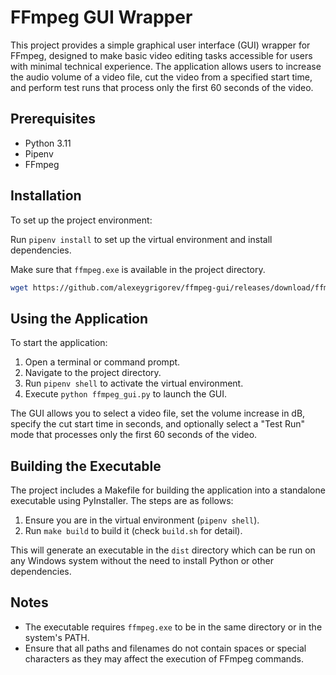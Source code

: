 # FFmpeg GUI Wrapper

This project provides a simple graphical user interface (GUI) wrapper for FFmpeg, designed to make basic video editing tasks accessible for users with minimal technical experience. The application allows users to increase the audio volume of a video file, cut the video from a specified start time, and perform test runs that process only the first 60 seconds of the video.

## Prerequisites

- Python 3.11
- Pipenv
- FFmpeg


## Installation

To set up the project environment:

Run `pipenv install` to set up the virtual environment and install dependencies.


Make sure that `ffmpeg.exe` is available in the project directory.

```bash
wget https://github.com/alexeygrigorev/ffmpeg-gui/releases/download/ffmpeg/ffmpeg.exe
```

## Using the Application

To start the application:

1. Open a terminal or command prompt.
2. Navigate to the project directory.
3. Run `pipenv shell` to activate the virtual environment.
4. Execute `python ffmpeg_gui.py` to launch the GUI.

The GUI allows you to select a video file, set the volume increase in dB, specify the cut start time in seconds, and optionally select a "Test Run" mode that processes only the first 60 seconds of the video.

## Building the Executable

The project includes a Makefile for building the application into a standalone executable using PyInstaller. The steps are as follows:

1. Ensure you are in the virtual environment (`pipenv shell`).
2. Run `make build` to build it (check `build.sh` for detail).

This will generate an executable in the `dist` directory which can be run on any Windows system without the need to install Python or other dependencies.

## Notes

- The executable requires `ffmpeg.exe` to be in the same directory or in the system's PATH.
- Ensure that all paths and filenames do not contain spaces or special characters as they may affect the execution of FFmpeg commands.
